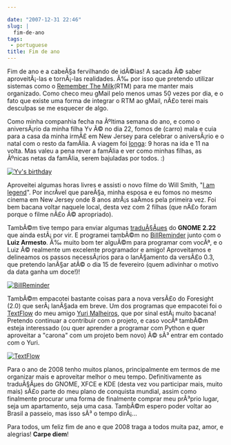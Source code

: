 ```yaml
---

date: "2007-12-31 22:46"
slug: |
  fim-de-ano
tags:
 - portuguese
title: Fim de ano
---
```


Fim de ano e a cabeÃ§a fervilhando de idÃ©ias! A sacada Ã© saber
aproveitÃ¡-las e tornÃ¡-las realidades. Ã‰ por isso que pretendo
utilizar sistemas como o [Remember The
Milk](http://www.rememberthemilk.com/)(RTM) para me manter mais
organizado. Como checo meu gMail pelo menos umas 50 vezes por dia, e o
fato que existe uma forma de integrar o RTM ao gMail, nÃ£o terei mais
desculpas se me esquecer de algo.

Como minha companhia fecha na Ãºltima semana do ano, e como o
aniversÃ¡rio da minha filha Yv Ã© no dia 22, fomos de (carro) mala e
cuia para a casa da minha irmÃ£ em New Jersey para celebrar o
aniversÃ¡rio e o natal com o resto da famÃ­lia. A viagem foi
[longa](http://maps.google.com/maps?f=q&hl=en&geocode=&time=&date=&ttype=&q=27514+to+07603&sll=35.2082,-85.89237&sspn=0.01101,0.017381&ie=UTF8&z=7&om=1):
9 horas na ida e 11 na volta. Mas valeu a pena rever a famÃ­lia e ver
como minhas filhas, as Ãºnicas netas da famÃ­lia, serem bajuladas por
todos. :)

[![Yv\'s
birthday](http://farm3.static.flickr.com/2079/2152917112_9d72c87410_o.jpg)](http://www.flickr.com/photos/ogmaciel/2152917112/)

Aproveitei algumas horas livres e assisti o novo filme do Will Smith,
"[I am legend](http://www.imdb.com/title/tt0480249/)". Por incrÃ­vel que
pareÃ§a, minha esposa e eu fomos no mesmo cinema em New Jersey onde 8
anos atrÃ¡s saÃ­mos pela primeira vez. Foi bem bacana voltar naquele
local, desta vez com 2 filhas (que nÃ£o foram porque o filme nÃ£o Ã©
apropriado).

TambÃ©m tive tempo para enviar algumas
[traduÃ§Ãµes](http://bugzilla.gnome.org/describeuser.cgi?login=ogmaciel%40gnome.org)
do **GNOME 2.22** que ainda estÃ¡ por vir. E programei tambÃ©m no
[BillReminder](http://sourceforge.net/projects/billreminder) junto com o
**Luiz Armesto**. Ã‰ muito bom ter alguÃ©m para programar com vocÃª, e o
Luiz Ã© realmente um excelente programador e amigo! Aproveitamos e
delineamos os passos necessÃ¡rios para o lanÃ§amento da versÃ£o 0.3, que
pretendo lanÃ§ar atÃ© o dia 15 de fevereiro (quem adivinhar o motivo da
data ganha um doce!)!

[![BillReminder](http://farm3.static.flickr.com/2284/2153135726_6aa0941925.jpg)](http://www.flickr.com/photos/ogmaciel/2153135726/)

TambÃ©m empacotei bastante coisas para a nova versÃ£o do Foresight (2.0)
que serÃ¡ lanÃ§ada em breve. Um dos programas que empacotei foi o
[TextFlow](http://sourceforge.net/projects/textflow) do meu amigo [Yuri
Malheiros](http://ylog.blogspot.com/), que por sinal estÃ¡ muito bacana!
Pretendo continuar a contribuir com o projeto, e caso vocÃª tambÃ©m
esteja interessado (ou quer aprender a programar com Python e quer
aproveitar a "carona" com um projeto bem novo) Ã© sÃ³ entrar em contado
com o Yuri.

[![TextFlow](http://farm3.static.flickr.com/2285/2152340049_7c668d34f2.jpg)](http://www.flickr.com/photos/ogmaciel/2152340049/)

Para o ano de 2008 tenho muitos planos, principalmente em termos de me
organizar mais e aproveitar melhor o meu tempo. Definitivamente as
traduÃ§Ãµes do GNOME, XFCE e KDE (desta vez vou participar mais, muito
mais) sÃ£o parte do meu plano de conquista mundial, assim como
finalmente procurar uma forma de finalmente comprar meu prÃ³prio lugar,
seja um apartamento, seja uma casa. TambÃ©m espero poder voltar ao
Brasil a passeio, mas isso sÃ³ o tempo dirÃ¡...

Para todos, um feliz fim de ano e que 2008 traga a todos muita paz,
amor, e alegrias! **Carpe diem**!

